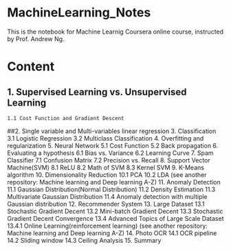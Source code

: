 # MachineLearning_Notes
This is the notebook for Machine Learnig Coursera online course, instructed by Prof. Andrew Ng.

# Content

## 1. Supervised Learning vs. Unsupervised Learning
	1.1 Cost Function and Gradient Descent
	
##2. Single variable and Multi-variables linear regression
	3. Classification
		3.1 Logistic Regression
		3.2 Multiclass Classification
	4. Overfitting and regularization
	5. Neural Network
		5.1 Cost Function
		5.2 Back propagation
	6. Evaluating a hypothesis
		6.1 Bias vs. Variance
		6.2 Learning Curve
	7. Spam Classifier
		7.1 Confusion Matrix
		7.2 Precision vs. Recall
	8. Support Vector Machine(SVM)
		8.1 ReLU
		8.2 Math of SVM
		8.3 Kernel SVM
	9. K-Means algorithm
	10. Dimensionality Reduction
		10.1 PCA
		10.2 LDA (see another repository: Machine learning and Deep learning A-Z)
	11. Anomaly Detection
		11.1 Gaussian Distribution(Normal Distribution)
		11.2 Density Estimation
		11.3 Multivariate Gaussian Distribution
		11.4 Anomaly detection with multiple Gaussian distribution
	12. Recommender System
	13. Large Dataset
		13.1 Stochastic Gradient Decent
		13.2 Mini-batch Gradient Decent
		13.3 Stochastic Gradient Decent Convergence
		13.4 Advanced Topics of Large Scale Dataset
			13.4.1 Online Learning(reinforcement learning) (see another repository: Machine learning and Deep learning A-Z)
	14. Photo OCR
		14.1 OCR pipeline
		14.2 Sliding window
		14.3 Ceiling Analysis
	15. Summary
	
